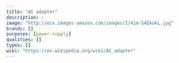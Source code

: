 ```yaml
---
title: "AC adapter"
description: ~
image: "http://ecx.images-amazon.com/images/I/41m-SAEkokL.jpg"
brands: []
purposes: [power-supply]
qualities: []
types: []
wiki: "https://en.wikipedia.org/wiki/AC_adapter"
---
```

